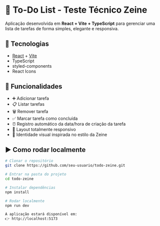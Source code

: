 # 📝 To-Do List - Teste Técnico Zeine  

Aplicação desenvolvida em **React + Vite + TypeScript** para gerenciar uma lista de tarefas de forma simples, elegante e responsiva.  

## 🚀 Tecnologias  
- [React](https://reactjs.org/) + [Vite](https://vitejs.dev/)  
- TypeScript  
- styled-components  
- React Icons  

## 📌 Funcionalidades  
- ➕ Adicionar tarefa  
- 📋 Listar tarefas  
- 🗑️ Remover tarefa  
- ✅ Marcar tarefa como concluída  
- ⏰ Registro automático da data/hora de criação da tarefa  
- 📱 Layout totalmente responsivo  
- 🎨 Identidade visual inspirada no estilo da Zeine  

## ▶️ Como rodar localmente  
```bash
# Clonar o repositório
git clone https://github.com/seu-usuario/todo-zeine.git

# Entrar na pasta do projeto
cd todo-zeine

# Instalar dependências
npm install

# Rodar localmente
npm run dev

A aplicação estará disponível em:
👉 http://localhost:5173

